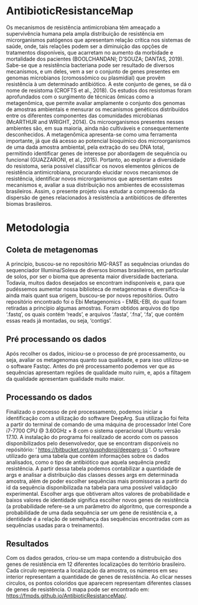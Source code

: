 # AntibioticResistanceMap

 Os mecanismos de resistência antimicrobiana tẽm ameaçado a supervivência humana pela ampla distribuição de resistência em microrganismos patógenos que apresentam relação crítica nos sistemas de saúde, onde, tais relações podem ser a diminuição das opções de tratamentos disponíveis, que acarretam no aumento da morbidade e mortalidade dos pacientes (BOOLCHANDANI; D’SOUZA; DANTAS, 2019). Sabe-se que a resistência bacteriana pode ser resultado de diversos mecanismos, e um deles, vem a ser  o conjunto de genes presentes em genomas microbianos (cromossômico ou plasmidial) que provêm resistência à um determinado antibiótico. A este conjunto de genes, se dá o nome de resistoma (CROFTS et al., 2018). Os estudos dos resistomas foram aprofundados com o surgimento de técnicas ômicas como a metagenômica, que permite avaliar amplamente o conjunto dos genomas de amostras ambientais e mensurar os mecanismos genéticos distribuídos entre os diferentes componentes das comunidades microbianas (McARTHUR and WRIGHT, 2014). Os microorganismos presentes nesses ambientes são, em sua maioria, ainda não cultiváveis e consequentemente desconhecidos. A metagenômica apresenta-se como uma ferramenta importante, já que dá acesso ao potencial bioquímico dos microorganismos de uma dada amostra ambiental, pela extração do seu DNA total, permitindo identificar genes de interesse por abordagem de sequência  ou funcional (GUAZZARONI, et al., 2015). Portanto, ao explorar a diversidade do resistoma, seria possível classificar os novos elementos gênicos de resistência antimicrobiana, procurando elucidar novos mecanismos de resistência, identificar novos microrganismos que apresentam estes mecanismos e, avaliar a sua distribuição  nos ambientes de ecossistemas brasileiros. Assim, o presente projeto visa estudar a compreensão da dispersão de genes relacionados à resistência a antibióticos de diferentes biomas brasileiros.

# Metodologia
## Coleta de metagenomas	

 A princípio, buscou-se no repositório MG-RAST as sequências oriundas do sequenciador Illumina/Solexa de diversos biomas brasileiros, em particular de solos, por ser o bioma que apresenta maior diversidade bacteriana. Todavia, muitos dados desejados se encontram indisponíveis e, para que pudéssemos aumentar nossa biblioteca de metagenomas e diversifica-la ainda mais quant sua origem, buscou-se por novos repositórios. Outro repositório encontrado foi o Ebi Metagenomics - EMBL-EBI, do qual foram retiradas a princípio algumas amostras. Foram obtidos arquivos do tipo ‘.fastq’, os quais contém ‘reads’, e arquivos ‘.fasta’, ‘.fna’, ‘.fa’, que contém essas reads já montadas, ou seja, ‘contigs’.  

## Pré processando os dados
 
 Após recolher os dados, iniciou-se o processo de pré processamento, ou seja, avaliar os metagenomas quanto sua qualidade, e para isso utilizou-se o software Fastqc. Antes do pré processamento podemos ver que as sequências apresentam regiões  de qualidade muito ruim, e, após a filtagem da qualidade apresentam qualidade muito maior.

##  Processando os dados

 Finalizado o processo de pré processamento, podemos iniciar a identificação com a utilização do software DeepArg. Sua utilização foi feita a partir do terminal de comando de uma máquina  de processador Intel Core i7-7700 CPU @ 3.60GHz × 8 com o sistema operacional Ubuntu versão 17.10. A instalação do programa foi realizado de acordo com os passos disponibilizados pelo desenvolvedor, que se encontram disponíveis no repósitório: ‘ https://bitbucket.org/gusphdproj/deeparg-ss ‘.
	O software utilizado gera uma tabela que contém informações sobre os dados analisados, como o tipo de antibiótico que aquela sequência prediz resistência. A partir dessa tabela podemos contabilizar a quantidade de args e analisar a distribuição das classes desses  args em determinada amostra, além de poder escolher sequências mais promissoras a partir do id da sequência disponibilizada na tabela para uma possível validação experimental. Escolher args que obtiveram altos valores de probabilidade e baixos valores de identidade  significa escolher novos genes de resistência (a probabilidade refere-se a um parâmetro do algoritmo, que corresponde a probabilidade de uma dada sequência ser um gene de resistência e, a identidade é a relação de semelhança das sequências encontradas com as sequências usadas para o treinamento). 

## Resultados

 Com os dados gerados, criou-se um mapa contendo a distrubuição dos genes de resistência em 12 diferentes localizações do território brasileiro. Cada circulo representa a localização da amostra, os números em seu interior representam a quantidade de genes de resistência. Ao clicar nesses circulos, os pontos coloridos que aparecem representam diferentes classes de genes de resistência. O mapa pode ser encontrado em: https://fmpds.github.io/AntibioticResistanceMap/.
